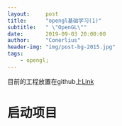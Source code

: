 ```yaml
---
layout:     post
title:      "opengl基础学习(1)"
subtitle:   " \"OpenGL\""
date:       2019-09-03 20:00:00
author:     "Conerlius"
header-img: "img/post-bg-2015.jpg"
tags:
    - opengl;
---
```


目前的工程放置在github上[Link](https://github.com/Conerlius/LearnOpenGL)

# 启动项目

